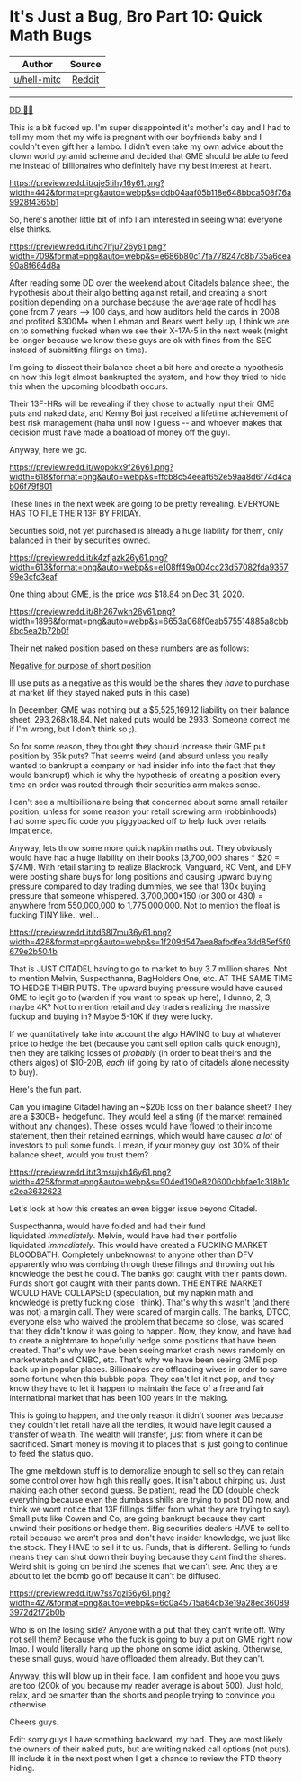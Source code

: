 It's Just a Bug, Bro Part 10: Quick Math Bugs
=============================================

| Author       | Source       | 
| :-------------: |:-------------:|
|  [u/hell-mitc](https://www.reddit.com/user/hell-mitc/) | [Reddit](https://www.reddit.com/r/Superstonk/comments/n8p1ae/its_just_a_bug_bro_part_10_quick_math_bugs/) | 

---

[DD 👨‍🔬](https://www.reddit.com/r/Superstonk/search?q=flair_name%3A%22DD%20%F0%9F%91%A8%E2%80%8D%F0%9F%94%AC%22&restrict_sr=1)

This is a bit fucked up. I'm super disappointed it's mother's day and I had to tell my mom that my wife is pregnant with our boyfriends baby and I couldn't even gift her a lambo. I didn't even take my own advice about the clown world pyramid scheme and decided that GME should be able to feed me instead of billionaires who definitely have my best interest at heart.

<https://preview.redd.it/qje5tihy16y61.png?width=442&format=png&auto=webp&s=ddb04aaf05b118e648bbca508f76a9928f4365b1>

So, here's another little bit of info I am interested in seeing what everyone else thinks.

<https://preview.redd.it/hd7lfju726y61.png?width=709&format=png&auto=webp&s=e686b80c17fa778247c8b735a6cea90a8f664d8a>

After reading some DD over the weekend about Citadels balance sheet, the hypothesis about their algo betting against retail, and creating a short position depending on a purchase because the average rate of hodl has gone from 7 years --> 100 days, and how auditors held the cards in 2008 and profited $300M+ when Lehman and Bears went belly up, I think we are on to something fucked when we see their X-17A-5 in the next week (might be longer because we know these guys are ok with fines from the SEC instead of submitting filings on time).

I'm going to dissect their balance sheet a bit here and create a hypothesis on how this legit almost bankrupted the system, and how they tried to hide this when the upcoming bloodbath occurs.

Their 13F-HRs will be revealing if they chose to actually input their GME puts and naked data, and Kenny Boi just received a lifetime achievement of best risk management (haha until now I guess -- and whoever makes that decision must have made a boatload of money off the guy).

Anyway, here we go.

<https://preview.redd.it/wopokx9f26y61.png?width=618&format=png&auto=webp&s=ffcb8c54eeaf652e59aa8d6f74d4cab06f79f801>

These lines in the next week are going to be pretty revealing. EVERYONE HAS TO FILE THEIR 13F BY FRIDAY.

Securities sold, not yet purchased is already a huge liability for them, only balanced in their by securities owned.

<https://preview.redd.it/k4zfjazk26y61.png?width=613&format=png&auto=webp&s=e108ff49a004cc23d57082fda935799e3cfc3eaf>

One thing about GME, is the price *was* $18.84 on Dec 31, 2020.

<https://preview.redd.it/8h267wkn26y61.png?width=1896&format=png&auto=webp&s=6653a068f0eab575514885a8cbb8bc5ea2b72b0f>

Their net naked position based on these numbers are as follows:

[Negative for purpose of short position](https://preview.redd.it/ixjzfgir26y61.png?width=321&format=png&auto=webp&s=a0f60913e2fa5e167fc9bbbd4c0f001565f08fc0)

Ill use puts as a negative as this would be the shares they *have* to purchase at market (if they stayed naked puts in this case)

In December, GME was nothing but a $5,525,169.12 liability on their balance sheet. 293,268x18.84. Net naked puts would be 2933. Someone correct me if I'm wrong, but I don't think so ;).

So for some reason, they thought they should increase their GME put position by 35k puts? That seems weird (and absurd unless you really wanted to bankrupt a company or had insider info into the fact that they would bankrupt) which is why the hypothesis of creating a position every time an order was routed through their securities arm makes sense.

I can't see a multibillionaire being that concerned about some small retailer position, unless for some reason your retail screwing arm (robbinhoods) had some specific code you piggybacked off to help fuck over retails impatience.

Anyway, lets throw some more quick napkin maths out. They obviously would have had a huge liability on their books (3,700,000 shares * $20 = $74M). With retail starting to realize Blackrock, Vanguard, RC Vent, and DFV were posting share buys for long positions and causing upward buying pressure compared to day trading dummies, we see that 130x buying pressure that someone whispered. 3,700,000*150 (or 300 or 480) = anywhere from 550,000,000 to 1,775,000,000. Not to mention the float is fucking TINY like.. well..

<https://preview.redd.it/td68l7mu36y61.png?width=428&format=png&auto=webp&s=1f209d547aea8afbdfea3dd85ef5f0679e2b504b>

That is JUST CITADEL having to go to market to buy 3.7 million shares. Not to mention Melvin, Suspecthanna, BagHolders One, etc. AT THE SAME TIME TO HEDGE THEIR PUTS. The upward buying pressure would have caused GME to legit go to (warden if you want to speak up here), I dunno, 2, 3, maybe 4K? Not to mention retail and day traders realizing the massive fuckup and buying in? Maybe 5-10K if they were lucky.

If we quantitatively take into account the algo HAVING to buy at whatever price to hedge the bet (because you cant sell option calls quick enough), then they are talking losses of *probably* (in order to beat theirs and the others algos) of $10-20B, *each* (if going by ratio of citadels alone necessity to buy).

Here's the fun part.

Can you imagine Citadel having an ~$20B loss on their balance sheet? They are a $300B+ hedgefund. They would feel a sting (if the market remained without any changes). These losses would have flowed to their income statement, then their retained earnings, which would have caused *a lot* of investors to pull some funds. I mean, if your money guy lost 30% of their balance sheet, would you trust them?

<https://preview.redd.it/t3msujxh46y61.png?width=425&format=png&auto=webp&s=904ed190e820600cbbfae1c318b1ce2ea3632623>

Let's look at how this creates an even bigger issue beyond Citadel.

Suspecthanna, would have folded and had their fund liquidated *immediately*. Melvin, would have had their portfolio liquidated *immediately*. This would have created a FUCKING MARKET BLOODBATH. Completely unbeknownst to anyone other than DFV apparently who was combing through these filings and throwing out his knowledge the best he could. The banks got caught with their pants down. Funds short got caught with their pants down. THE ENTIRE MARKET WOULD HAVE COLLAPSED (speculation, but my napkin math and knowledge is pretty fucking close I think). That's why this wasn't (and there was not) a margin call. They were scared of margin calls. The banks, DTCC, everyone else who waived the problem that became so close, was scared that they didn't know it was going to happen. Now, they know, and have had to create a nightmare to hopefully hedge some positions that have been created. That's why we have been seeing market crash news randomly on marketwatch and CNBC, etc. That's why we have been seeing GME pop back up in popular places. Billionaires are offloading wives in order to save some fortune when this bubble pops. They can't let it not pop, and they know they have to let it happen to maintain the face of a free and fair international market that has been 100 years in the making.

This is going to happen, and the only reason it didn't sooner was because they couldn't let retail have all the tendies, it would have legit caused a transfer of wealth. The wealth will transfer, just from where it can be sacrificed. Smart money is moving it to places that is just going to continue to feed the status quo.

The gme meltdown stuff is to demoralize enough to sell so they can retain some control over how high this really goes. It isn't about chirping us. Just making each other second guess. Be patient, read the DD (double check everything because even the dumbass shills are trying to post DD now, and think we wont notice that 13F fillings differ from what they are trying to say). Small puts like Cowen and Co, are going bankrupt because they cant unwind their positions or hedge them. Big securities dealers HAVE to sell to retail because we aren't pros and don't have insider knowledge, we just like the stock. They HAVE to sell it to us. Funds, that is different. Selling to funds means they can shut down their buying because they cant find the shares. Weird shit is going on behind the scenes that we can't see. And they are about to let the bomb go off because it can't be diffused.

<https://preview.redd.it/w7ss7qzl56y61.png?width=427&format=png&auto=webp&s=6c0a45715a64cb3e19a28ec360893972d2f72b0b>

Who is on the losing side? Anyone with a put that they can't write off. Why not sell them? Because who the fuck is going to buy a put on GME right now lmao. I would literally hang up the phone on some idiot asking. Otherwise, these small guys, would have offloaded them already. But they can't.

Anyway, this will blow up in their face. I am confident and hope you guys are too (200k of you because my reader average is about 500). Just hold, relax, and be smarter than the shorts and people trying to convince you otherwise.

Cheers guys.

Edit: sorry guys I have something backward, my bad. They are most likely the owners of their naked puts, but are writing naked call options (not puts). Ill include it in the next post when I get a chance to review the FTD theory hiding.
